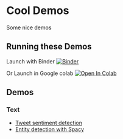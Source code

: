 # Cool Demos
Some nice demos

## Running these Demos

Launch with Binder [![Binder](https://mybinder.org/badge_logo.svg)](https://mybinder.org/v2/gh/elephantscale/cool-demos/HEAD)

Or Launch in Google colab [![Open In Colab](https://colab.research.google.com/assets/colab-badge.svg)](https://colab.research.google.com/github/elephantscale/cool-demos/)

## Demos

### Text

* [Tweet sentiment detection](text/textblob-1-sentiment.ipynb)
* [Entity detection with Spacy](text/spacy-1-entities.ipynb)
